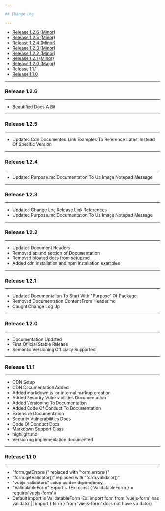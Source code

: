 ```yaml
---

## Change Log

---
```

- [Release 1.2.6 (Minor)](#release-126)
- [Release 1.2.5 (Minor)](#release-125)
- [Release 1.2.4 (Minor)](#release-124)
- [Release 1.2.3 (Minor)](#release-123)
- [Release 1.2.2 (Minor)](#release-122)
- [Release 1.2.1 (Minor)](#release-121)
- [Release 1.2.0 (Major)](#release-120)
- [Release 1.1.1](#release-111)
- [Release 1.1.0](#release-110)

---

### Release 1.2.6

---

- Beautified Docs A Bit

---

### Release 1.2.5

---

- Updated Cdn Documented Link Examples To Reference Latest Instead Of Specific Version 


---

### Release 1.2.4

---

- Updated Purpose.md Documentation To Us Image Notepad Message 


---

### Release 1.2.3

---

- Updated Change Log Release Link References
- Updated Purpose.md Documentation To Us Image Notepad Message 


---

### Release 1.2.2

---

- Updated Document Headers
- Removed api.md section of Documentation
- Removed bloated docs from setup.md
- Added cdn installation and npm installation examples

---

### Release 1.2.1

---

- Updated Documentation To Start With "Purpose" Of Package
- Removed Documentation Content From Header.md
- Caught Change Log Up

---

### Release 1.2.0

---

- Documentation Updated
- First Official Stable Release
- Semantic Versioning Officially Supported

 

---

### Release 1.1.1

---

- CDN Setup
- CDN Documentation Added
- Added markdown.js for internal markup creation
- Added Security Vulnerabilities Documentation
- Added Versioning To Documentation
- Added Code Of Conduct To Documentation
- Extensive Documentation
- Security Vulnerabilities Docs
- Code Of Conduct Docs
- Markdown Support Class
- highlight.md 
- Versioning implementation documented



---

### Release 1.1.0

---

- "form.getErrors()" replaced with "form.errors()"
- "form.getValidator()" replaced with "form.validator()"
- "vuejs-validators" setup as dev dependency
- "ValidatableForm" Export ~ (Ex: const { ValidatableForm } = require('vuejs-form'))
- Default import is ValidatableForm (Ex: import form from 'vuejs-form' has validator || import { form } from 'vuejs-form' does not have validator)

